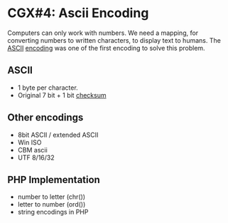 # CGX#4: Ascii Encoding

Computers can only work with numbers.
We need a mapping, for converting numbers to written characters, to display text to humans.
The [ASCII]()
[encoding](../../)
was one of the first encoding to solve this problem.


## ASCII

 - 1 byte per character.
 - Original 7 bit + 1 bit [checksum]()


## Other encodings
 - 8bit ASCII / extended ASCII
 - Win ISO
 - CBM ascii
 - UTF 8/16/32


## PHP Implementation
 - number to letter (chr())
 - letter to number (ord())
 - string encodings in PHP
